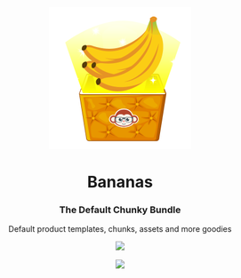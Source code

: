 <p align="center"> <img src="https://raw.githubusercontent.com/fluidtrends/bananas/master/logo.png" width="256px"> 

<h1 align="center"> Bananas </h1>
<h3 align="center"> The Default Chunky Bundle </h3>
<p align="center"> Default product templates, chunks, assets and more goodies </p>

<p align="center"> 

<img src="https://img.shields.io/npm/v/@fluidtrends/bananas?color=green"/>

</p>

<p align="center"> 
<a href="https://circleci.com/gh/fluidtrends/workflows/bananas"><img src="https://circleci.com/gh/fluidtrends/bananas.svg?style=svg"/></a>
</p>